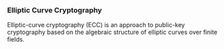 ### Elliptic Curve Cryptography
Elliptic-curve cryptography (ECC) is an approach to public-key cryptography based on the algebraic structure of elliptic curves over finite fields.